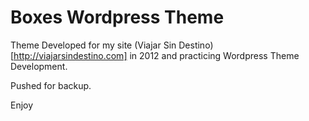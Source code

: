 # Boxes Wordpress Theme

Theme Developed for my site (Viajar Sin Destino)[http://viajarsindestino.com] in 2012 and practicing Wordpress Theme Development.

Pushed for backup.

Enjoy
